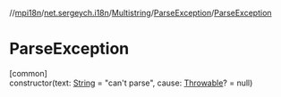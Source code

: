 //[mpi18n](../../../../index.md)/[net.sergeych.i18n](../../index.md)/[Multistring](../index.md)/[ParseException](index.md)/[ParseException](-parse-exception.md)

# ParseException

[common]\
constructor(text: [String](https://kotlinlang.org/api/latest/jvm/stdlib/kotlin/-string/index.html) = &quot;can't parse&quot;, cause: [Throwable](https://kotlinlang.org/api/latest/jvm/stdlib/kotlin/-throwable/index.html)? = null)
